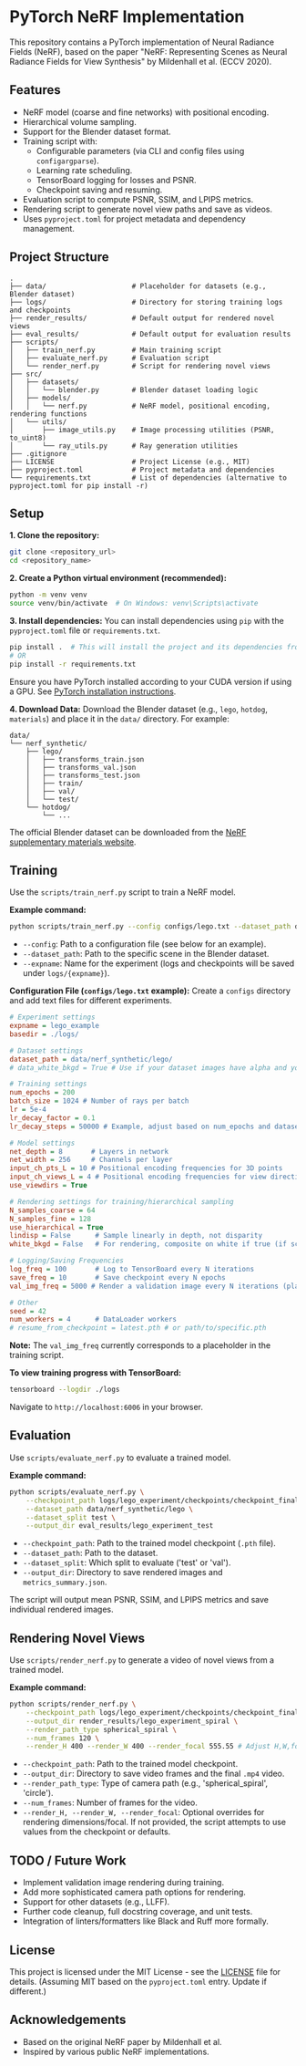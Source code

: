 # PyTorch NeRF Implementation

This repository contains a PyTorch implementation of Neural Radiance Fields (NeRF), based on the paper "NeRF: Representing Scenes as Neural Radiance Fields for View Synthesis" by Mildenhall et al. (ECCV 2020).

## Features

*   NeRF model (coarse and fine networks) with positional encoding.
*   Hierarchical volume sampling.
*   Support for the Blender dataset format.
*   Training script with:
    *   Configurable parameters (via CLI and config files using `configargparse`).
    *   Learning rate scheduling.
    *   TensorBoard logging for losses and PSNR.
    *   Checkpoint saving and resuming.
*   Evaluation script to compute PSNR, SSIM, and LPIPS metrics.
*   Rendering script to generate novel view paths and save as videos.
*   Uses `pyproject.toml` for project metadata and dependency management.

## Project Structure

```
.
├── data/                     # Placeholder for datasets (e.g., Blender dataset)
├── logs/                     # Directory for storing training logs and checkpoints
├── render_results/           # Default output for rendered novel views
├── eval_results/             # Default output for evaluation results
├── scripts/
│   ├── train_nerf.py         # Main training script
│   ├── evaluate_nerf.py      # Evaluation script
│   └── render_nerf.py        # Script for rendering novel views
├── src/
│   ├── datasets/
│   │   └── blender.py        # Blender dataset loading logic
│   ├── models/
│   │   └── nerf.py           # NeRF model, positional encoding, rendering functions
│   └── utils/
│       ├── image_utils.py    # Image processing utilities (PSNR, to_uint8)
│       └── ray_utils.py      # Ray generation utilities
├── .gitignore
├── LICENSE                   # Project License (e.g., MIT)
├── pyproject.toml            # Project metadata and dependencies
└── requirements.txt          # List of dependencies (alternative to pyproject.toml for pip install -r)
```

## Setup

**1. Clone the repository:**
```bash
git clone <repository_url>
cd <repository_name>
```

**2. Create a Python virtual environment (recommended):**
```bash
python -m venv venv
source venv/bin/activate  # On Windows: venv\Scripts\activate
```

**3. Install dependencies:**
You can install dependencies using `pip` with the `pyproject.toml` file or `requirements.txt`.
```bash
pip install .  # This will install the project and its dependencies from pyproject.toml
# OR
pip install -r requirements.txt
```
Ensure you have PyTorch installed according to your CUDA version if using a GPU. See [PyTorch installation instructions](https://pytorch.org/get-started/locally/).

**4. Download Data:**
Download the Blender dataset (e.g., `lego`, `hotdog`, `materials`) and place it in the `data/` directory. For example:
```
data/
└── nerf_synthetic/
    ├── lego/
    │   ├── transforms_train.json
    │   ├── transforms_val.json
    │   ├── transforms_test.json
    │   ├── train/
    │   ├── val/
    │   └── test/
    └── hotdog/
        └── ...
```
The official Blender dataset can be downloaded from the [NeRF supplementary materials website](https://www.matthewtancik.com/nerf).

## Training

Use the `scripts/train_nerf.py` script to train a NeRF model.

**Example command:**
```bash
python scripts/train_nerf.py --config configs/lego.txt --dataset_path data/nerf_synthetic/lego --expname lego_experiment
```

*   `--config`: Path to a configuration file (see below for an example).
*   `--dataset_path`: Path to the specific scene in the Blender dataset.
*   `--expname`: Name for the experiment (logs and checkpoints will be saved under `logs/{expname}`).

**Configuration File (`configs/lego.txt` example):**
Create a `configs` directory and add text files for different experiments.
```ini
# Experiment settings
expname = lego_example
basedir = ./logs/

# Dataset settings
dataset_path = data/nerf_synthetic/lego/
# data_white_bkgd = True # Use if your dataset images have alpha and you want to blend on white during loading

# Training settings
num_epochs = 200
batch_size = 1024 # Number of rays per batch
lr = 5e-4
lr_decay_factor = 0.1
lr_decay_steps = 50000 # Example, adjust based on num_epochs and dataset size

# Model settings
net_depth = 8       # Layers in network
net_width = 256     # Channels per layer
input_ch_pts_L = 10 # Positional encoding frequencies for 3D points
input_ch_views_L = 4 # Positional encoding frequencies for view directions
use_viewdirs = True

# Rendering settings for training/hierarchical sampling
N_samples_coarse = 64
N_samples_fine = 128
use_hierarchical = True
lindisp = False      # Sample linearly in depth, not disparity
white_bkgd = False   # For rendering, composite on white if true (if scene is not fully opaque)

# Logging/Saving Frequencies
log_freq = 100       # Log to TensorBoard every N iterations
save_freq = 10       # Save checkpoint every N epochs
val_img_freq = 5000 # Render a validation image every N iterations (placeholder)

# Other
seed = 42
num_workers = 4      # DataLoader workers
# resume_from_checkpoint = latest.pth # or path/to/specific.pth
```
**Note:** The `val_img_freq` currently corresponds to a placeholder in the training script.

**To view training progress with TensorBoard:**
```bash
tensorboard --logdir ./logs
```
Navigate to `http://localhost:6006` in your browser.

## Evaluation

Use `scripts/evaluate_nerf.py` to evaluate a trained model.

**Example command:**
```bash
python scripts/evaluate_nerf.py \
    --checkpoint_path logs/lego_experiment/checkpoints/checkpoint_final_epoch_0199_step_XXXXXXXX.pth \
    --dataset_path data/nerf_synthetic/lego \
    --dataset_split test \
    --output_dir eval_results/lego_experiment_test
```
*   `--checkpoint_path`: Path to the trained model checkpoint (`.pth` file).
*   `--dataset_path`: Path to the dataset.
*   `--dataset_split`: Which split to evaluate ('test' or 'val').
*   `--output_dir`: Directory to save rendered images and `metrics_summary.json`.

The script will output mean PSNR, SSIM, and LPIPS metrics and save individual rendered images.

## Rendering Novel Views

Use `scripts/render_nerf.py` to generate a video of novel views from a trained model.

**Example command:**
```bash
python scripts/render_nerf.py \
    --checkpoint_path logs/lego_experiment/checkpoints/checkpoint_final_epoch_0199_step_XXXXXXXX.pth \
    --output_dir render_results/lego_experiment_spiral \
    --render_path_type spherical_spiral \
    --num_frames 120 \
    --render_H 400 --render_W 400 --render_focal 555.55 # Adjust H,W,focal as needed or rely on checkpoint
```
*   `--checkpoint_path`: Path to the trained model checkpoint.
*   `--output_dir`: Directory to save video frames and the final `.mp4` video.
*   `--render_path_type`: Type of camera path (e.g., 'spherical_spiral', 'circle').
*   `--num_frames`: Number of frames for the video.
*   `--render_H, --render_W, --render_focal`: Optional overrides for rendering dimensions/focal. If not provided, the script attempts to use values from the checkpoint or defaults.

## TODO / Future Work

*   Implement validation image rendering during training.
*   Add more sophisticated camera path options for rendering.
*   Support for other datasets (e.g., LLFF).
*   Further code cleanup, full docstring coverage, and unit tests.
*   Integration of linters/formatters like Black and Ruff more formally.

## License

This project is licensed under the MIT License - see the [LICENSE](LICENSE) file for details.
(Assuming MIT based on the `pyproject.toml` entry. Update if different.)

## Acknowledgements

*   Based on the original NeRF paper by Mildenhall et al.
*   Inspired by various public NeRF implementations.
```
